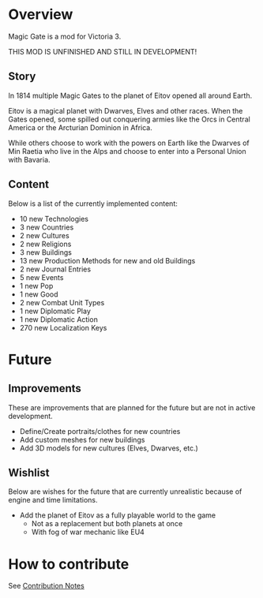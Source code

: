 # Overview

Magic Gate is a mod for Victoria 3.

THIS MOD IS UNFINISHED AND STILL IN DEVELOPMENT!

## Story

In 1814 multiple Magic Gates to the planet of Eitov opened all around Earth. 

Eitov is a magical planet with Dwarves, Elves and other races.
When the Gates opened, some spilled out conquering armies like the Orcs in Central America or the Arcturian Dominion in Africa.

While others choose to work with the powers on Earth like the Dwarves of Min Raetia who live in the Alps and choose to enter into a Personal Union with Bavaria.

## Content
Below is a list of the currently implemented content:

[//]: # (CONTENT-START)

 - 10 new Technologies
 - 3 new Countries
 - 2 new Cultures
 - 2 new Religions
 - 3 new Buildings
 - 13 new Production Methods for new and old Buildings
 - 2 new Journal Entries
 - 5 new Events
 - 1 new Pop
 - 1 new Good
 - 2 new Combat Unit Types
 - 1 new Diplomatic Play
 - 1 new Diplomatic Action
 - 270 new Localization Keys

[//]: # (CONTENT-END)

# Future

## Improvements

These are improvements that are planned for the future but are not in active development.

 - Define/Create portraits/clothes for new countries
 - Add custom meshes for new buildings
 - Add 3D models for new cultures (Elves, Dwarves, etc.)

## Wishlist

Below are wishes for the future that are currently unrealistic because of engine and time limitations.

 - Add the planet of Eitov as a fully playable world to the game
   - Not as a replacement but both planets at once
   - With fog of war mechanic like EU4

# How to contribute

See [Contribution Notes](https://github.com/kaiser-chris/gate-mod/wiki/Contribution-Notes)